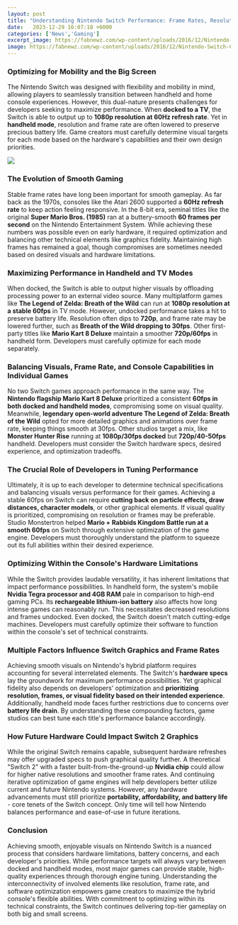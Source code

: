 ```yaml
---
layout: post
title: "Understanding Nintendo Switch Performance: Frame Rates, Resolutions, and the Role of Developers"
date:   2023-12-29 16:07:18 +0000
categories: ['News','Gaming']
excerpt_image: https://fabnewz.com/wp-content/uploads/2016/12/Nintendo-Switch-CPU-750x491.jpg
image: https://fabnewz.com/wp-content/uploads/2016/12/Nintendo-Switch-CPU-750x491.jpg
---
```


### Optimizing for Mobility and the Big Screen
The Nintendo Switch was designed with flexibility and mobility in mind, allowing players to seamlessly transition between handheld and home console experiences. However, this dual-nature presents challenges for developers seeking to maximize performance. When **docked to a TV**, the Switch is able to output up to **1080p resolution at 60Hz refresh rate**. Yet in **handheld mode**, resolution and frame rate are often lowered to preserve precious battery life. Game creators must carefully determine visual targets for each mode based on the hardware's capabilities and their own design priorities.

![](https://www.geeky-gadgets.com/wp-content/uploads/2019/05/Nintendo-Switch-Performance.jpg)
### The Evolution of Smooth Gaming 
Stable frame rates have long been important for smooth gameplay. As far back as the 1970s, consoles like the Atari 2600 supported a **60Hz refresh rate** to keep action feeling responsive. In the 8-bit era, seminal titles like the original **Super Mario Bros. (1985)** ran at a buttery-smooth **60 frames per second** on the Nintendo Entertainment System. While achieving these numbers was possible even on early hardware, it required optimization and balancing other technical elements like graphics fidelity. Maintaining high frames has remained a goal, though compromises are sometimes needed based on desired visuals and hardware limitations.
### Maximizing Performance in Handheld and TV Modes 
When docked, the Switch is able to output higher visuals by offloading processing power to an external video source. Many multiplatform games like **The Legend of Zelda: Breath of the Wild** can run at **1080p resolution at a stable 60fps** in TV mode. However, undocked performance takes a hit to preserve battery life. Resolution often dips to **720p**, and frame rate may be lowered further, such as **Breath of the Wild dropping to 30fps**. Other first-party titles like **Mario Kart 8 Deluxe** maintain a smoother **720p/60fps** in handheld form. Developers must carefully optimize for each mode separately.
### Balancing Visuals, Frame Rate, and Console Capabilities in Individual Games
No two Switch games approach performance in the same way. The **Nintendo flagship Mario Kart 8 Deluxe** prioritized a consistent **60fps in both docked and handheld modes**, compromising some on visual quality. Meanwhile, **legendary open-world adventure The Legend of Zelda: Breath of the Wild** opted for more detailed graphics and animations over frame rate, keeping things smooth at 30fps. Other studios target a mix, like **Monster Hunter Rise** running at **1080p/30fps docked** but **720p/40-50fps** handheld. Developers must consider the Switch hardware specs, desired experience, and optimization tradeoffs.
### The Crucial Role of Developers in Tuning Performance 
Ultimately, it is up to each developer to determine technical specifications and balancing visuals versus performance for their games. Achieving a stable 60fps on Switch can require **cutting back on particle effects, draw distances, character models**, or other graphical elements. If visual quality is prioritized, compromising on resolution or frames may be preferable. Studio Monstertron helped **Mario + Rabbids Kingdom Battle run at a smooth 60fps** on Switch through extensive optimization of the game engine. Developers must thoroughly understand the platform to squeeze out its full abilities within their desired experience.
### Optimizing Within the Console's Hardware Limitations
While the Switch provides laudable versatility, it has inherent limitations that impact performance possibilities. In handheld form, the system's mobile **Nvidia Tegra processor and 4GB RAM** pale in comparison to high-end gaming PCs. Its **rechargeable lithium-ion battery** also affects how long intense games can reasonably run. This necessitates decreased resolutions and frames undocked. Even docked, the Switch doesn't match cutting-edge machines. Developers must carefully optimize their software to function within the console's set of technical constraints.
### Multiple Factors Influence Switch Graphics and Frame Rates 
Achieving smooth visuals on Nintendo's hybrid platform requires accounting for several interrelated elements. The Switch's **hardware specs** lay the groundwork for maximum performance possibilities. Yet graphical fidelity also depends on developers' optimization and **prioritizing resolution, frames, or visual fidelity based on their intended experience**. Additionally, handheld mode faces further restrictions due to concerns over **battery life drain**. By understanding these compounding factors, game studios can best tune each title's performance balance accordingly.
### How Future Hardware Could Impact Switch 2 Graphics
While the original Switch remains capable, subsequent hardware refreshes may offer upgraded specs to push graphical quality further. A theoretical "Switch 2" with a faster built-from-the-ground-up **Nvidia chip** could allow for higher native resolutions and smoother frame rates. And continuing iterative optimization of game engines will help developers better utilize current and future Nintendo systems. However, any hardware advancements must still prioritize **portability, affordability, and battery life** - core tenets of the Switch concept. Only time will tell how Nintendo balances performance and ease-of-use in future iterations.
### Conclusion  
Achieving smooth, enjoyable visuals on Nintendo Switch is a nuanced process that considers hardware limitations, battery concerns, and each developer's priorities. While performance targets will always vary between docked and handheld modes, most major games can provide stable, high-quality experiences through thorough engine tuning. Understanding the interconnectivity of involved elements like resolution, frame rate, and software optimization empowers game creators to maximize the hybrid console's flexible abilities. With commitment to optimizing within its technical constraints, the Switch continues delivering top-tier gameplay on both big and small screens.